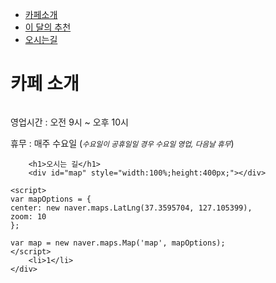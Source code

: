 <!DOCTYPE html>
<html lang="en">
<head>
    <meta charset="UTF-8">
    <meta http-equiv="X-UA-Compatible" content="IE=edge">
    <meta name="viewport" content="width=device-width, initial-scale=1.0">
    <meta charset="UTF-8">
    <meta http-equiv="X-UA-Compatible" content="IE=edge">
    <meta name="viewport" content="width=device-width, initial-scale=1.0, maximum-scale=1.0, minimum-scale=1.0, user-scalable=no">
    <script type="text/javascript" src="https://openapi.map.naver.com/openapi/v3/maps.js?ncpClientId=pvgax59by6"></script>
    <title>Document</title>
</head>
<body>
    <div id = "container">
        <ul id = "mani-nav">
            <li><a href="#intro">카페소개</a></li>
            <li><a href="#intro">이 달의 추천</a></li>
            <li><a href="#intro">오시는길</a></li>
        </ul>
        <h1>카페 소개</h1>
        <img src="../images/bg3.jpg" alt="">
        <p>영업시간 : 오전 9시 ~ 오후 10시</p>
        <p>휴무 : 매주 수요일 (<i><small>수요일이 공휴일일 경우 수요일 영업, 다음날 휴무</small></i>)</p>

        <h1>오시는 길</h1>
        <div id="map" style="width:100%;height:400px;"></div>

    <script>
    var mapOptions = {
    center: new naver.maps.LatLng(37.3595704, 127.105399),
    zoom: 10
    };

    var map = new naver.maps.Map('map', mapOptions);
    </script>
        <li>1</li>
    </div>
</body>
</html>
